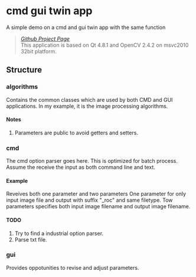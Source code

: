 cmd gui twin app
================

A simple demo on a cmd and gui twin app with the same function
> *[Github Project Page](https://github.com/quxiaofeng/cmd_gui_twin_app)*    
This application is based on Qt 4.8.1 and OpenCV 2.4.2 on msvc2010 32bit platform.

## Structure

### algorithms

Contains the common classes which are used by both CMD and GUI applications.
In my example, it is the image processing algorithms.

#### Notes

1. Parameters are public to avoid getters and setters.

### cmd

The cmd option parser goes here.
This is optimized for batch process.
Assume the receive the input as both command line and text.

#### Example
Reveives both one parameter and two parameters
One parameter for only input image file and output with suffix "_roc" and same filetype.
Tow parameters specifies both input image filename and output image filename.

#### TODO

1. Try to find a industrial option parser.
2. Parse txt file.

### gui

Provides oppotunities to revise and adjust parameters.
